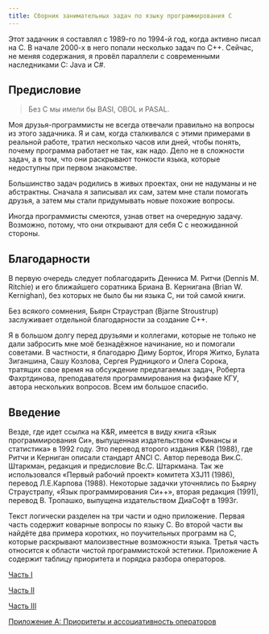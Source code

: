 ```yaml
---
title: Сборник занимательных задач по языку программирования C
---
```


Этот задачник я составлял с 1989-го по 1994-й год, когда активно писал на C.
В начале 2000-х в него попали несколько задач по C++. Сейчас, не меняя содержания,
я провёл параллели с современными наследниками C: Java и C#.

## Предисловие

> Без C мы имели бы BASI, OBOL и PASAL.

Моя друзья-программисты не всегда отвечали правильно на вопросы из этого задачника. Я и сам, когда сталкивался с этими примерами в реальной работе,
тратил несколько часов или дней, чтобы понять, почему программа работает не так, как надо. Дело не в сложности задач, а в том, что они раскрывают тонкости языка,
которые недоступны при первом знакомстве.

Большинство задач родились в живых проектах, они не надуманы и не абстрактны. Сначала я записывал их сам, затем мне стали помогать друзья, а затем
мы стали придумывать новые похожие вопросы.

Иногда программисты смеются, узнав ответ на очередную задачу. Возможно, потому, что они открывают для себя C с неожиданной стороны.

## Благодарности

В первую очередь следует поблагодарить Денниса М. Ритчи (Dennis M. Ritchie) и его ближайшего соратника Бриана В. Кернигана (Brian W. Kernighan), без
которых не было бы ни языка C, ни той самой книги.

Без всякого сомнения, Бьярн Страустрап (Bjarne Stroustrup) заслуживает отдельной благодарности за создание C++.

Я в большом долгу перед друзьями и коллегами, которые не только не дали забросить мне моё безнадёжное начинание, но и помогали советами. В частности, я благодарю
Диму Борток, Игоря Житко, Булата Зиганшина, Сашу Козлова, Сергея Рудницкого и Олега Сорока, тратящих свое время на обсуждение предлагаемых задач,
Роберта Фахртдинова, преподавателя программирования на физфаке КГУ, автора нескольких вопросов. Всем им большое спасибо.

## Введение

Везде, где идет ссылка на K&R, имеется в виду книга «Язык программирования Си», выпущенная издательством «Финансы и статистика» в 1992 году. Это перевод второго издания K&R (1988),
где Ритчи и Керниган описали стандарт ANCI C. Автор перевода Вик.С. Штаркман, редакция и предисловие Вс.С. Штаркмана. Так же использовался «Первый рабочий проект» комитета X3J11 (1986),
перевод Л.Е.Карпова (1988). Некоторые задачки уточнялись по Бьярну Страустрапу, «Язык программирования Си++», вторая редакция (1991),
перевод В. Тропашко, выпущена издательством ДиаСофт в 1993г.

Текст логически разделен на три части и одно приложение. Первая часть содержит коварные вопросы по языку C. Во второй части вы найдёте два примера коротких, но
поучительных программ на C, которые раскрывают малоизвестные возможности языка.
Третья часть относится к области чистой программистской эстетики. Приложение А содержит таблицу приоритета и порядка разбора операторов.

[Часть I](1)

[Часть II](2)

[Часть III](3)

[Приложение А: Приоритеты и ассоциативность операторов](a)
